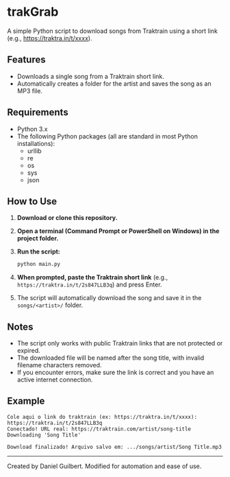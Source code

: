 # trakGrab

A simple Python script to download songs from Traktrain using a short link (e.g., https://traktra.in/t/xxxx).

## Features
- Downloads a single song from a Traktrain short link.
- Automatically creates a folder for the artist and saves the song as an MP3 file.

## Requirements
- Python 3.x
- The following Python packages (all are standard in most Python installations):
  - urllib
  - re
  - os
  - sys
  - json

## How to Use

1. **Download or clone this repository.**
2. **Open a terminal (Command Prompt or PowerShell on Windows) in the project folder.**
3. **Run the script:**
   
   ```sh
   python main.py
   ```
4. **When prompted, paste the Traktrain short link** (e.g., `https://traktra.in/t/2s847LLB3q`) and press Enter.
5. The script will automatically download the song and save it in the `songs/<artist>/` folder.

## Notes
- The script only works with public Traktrain links that are not protected or expired.
- The downloaded file will be named after the song title, with invalid filename characters removed.
- If you encounter errors, make sure the link is correct and you have an active internet connection.

## Example
```
Cole aqui o link do traktrain (ex: https://traktra.in/t/xxxx): https://traktra.in/t/2s847LLB3q
Conectado! URL real: https://traktrain.com/artist/song-title
Downloading 'Song Title'

Download finalizado! Arquivo salvo em: .../songs/artist/Song Title.mp3
```

---

Created by Daniel Guilbert. Modified for automation and ease of use.
